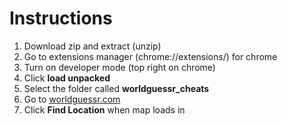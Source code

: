 <h1>Instructions</h1>
<ol>
  <li>Download zip and extract (unzip)</li>
  <li>Go to extensions manager (chrome://extensions/) for chrome</li>
  <li>Turn on developer mode (top right on chrome)</li>
  <li>Click <b>load unpacked</b></li>
  <li>Select the folder called <b>worldguessr_cheats</b></li>
  <li>Go to <a href="https://www.worldguessr.com/">worldguessr.com</a></li>
  <li>Click <b>Find Location</b> when map loads in</li>
</ol>
